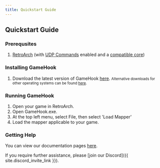 ```yaml
---
title: Quickstart Guide
---
```


## Quickstart Guide

### Prerequsites
1. [RetroArch](https://retroarch.com/) (with [UDP Commands](https://docs.libretro.com/development/retroarch/network-control-interface/) enabled and a [compatible core](/docs/retroarch))

### Installing GameHook
1. Download the latest version of GameHook [here](https://github.com/gamehook-io/gamehook/releases/latest/download/GameHook.exe).
<small>Alternative downloads for other operating systems can be found [here](https://github.com/gamehook-io/gamehook/releases/latest/).</small>

### Running GameHook
1. Open your game in RetroArch.
2. Open GameHook.exe.
3. At the top left menu, select File, then select 'Load Mapper'
4. Load the mapper applicable to your game.

### Getting Help
You can view our documentation pages [here](/docs).

If you require further assistance, please [join our Discord]({{ site.discord_invite_link }}).